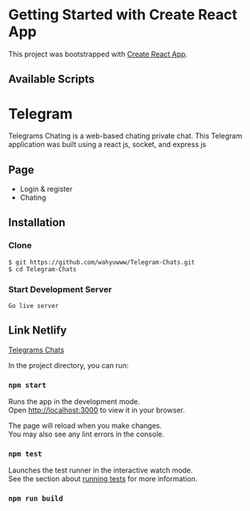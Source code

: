 # Getting Started with Create React App

This project was bootstrapped with [Create React App](https://github.com/facebook/create-react-app).

## Available Scripts

# Telegram
Telegrams Chating is a web-based chating private chat. This Telegram application was built using a react js, socket, and express js


## Page
* Login & register 
* Chating

## Installation
### Clone
```
$ git https://github.com/wahyuwww/Telegram-Chats.git
$ cd Telegram-Chats
```

### Start Development Server
```
Go live server
```

## Link Netlify
[Telegrams Chats](telegrams-chats.netlify.app/)


In the project directory, you can run:

### `npm start`

Runs the app in the development mode.\
Open [http://localhost:3000](http://localhost:3000) to view it in your browser.

The page will reload when you make changes.\
You may also see any lint errors in the console.

### `npm test`

Launches the test runner in the interactive watch mode.\
See the section about [running tests](https://facebook.github.io/create-react-app/docs/running-tests) for more information.

### `npm run build`


